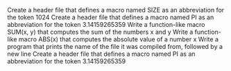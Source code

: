 Create a header file that defines a macro named SIZE as an abbreviation for the token 1024
Create a header file that defines a macro named PI as an abbreviation for the token 3.14159265359
Write a function-like macro SUM(x, y) that computes the sum of the numbers x and y
Write a function-like macro ABS(x) that computes the absolute value of a number x
Write a program that prints the name of the file it was compiled from, followed by a new line
Create a header file that defines a macro named PI as an abbreviation for the token 3.14159265359
